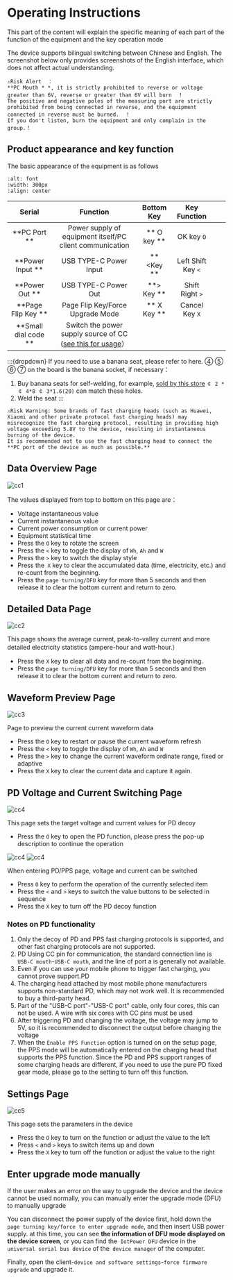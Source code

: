 # Operating Instructions

This part of the content will explain the specific meaning of each part of the function of the equipment and the key operation mode

The device supports bilingual switching between Chinese and English. The screenshot below only provides screenshots of the English interface, which does not affect actual understanding.

```{warning}
⚠Risk Alert  ：
**PC Mouth * *, it is strictly prohibited to reverse or voltage greater than 6V, reverse or greater than 6V will burn  ！
The positive and negative poles of the measuring port are strictly prohibited from being connected in reverse, and the equipment connected in reverse must be burned.  ！
If you don't listen, burn the equipment and only complain in the group.！
```

## Product appearance and key function

The basic appearance of the equipment is as follows

```{image} img/font.png
:alt: font
:width: 300px
:align: center
```

|     Serial | Function | Bottom Key | Key Function  |     |     |
| :----------: | :--------------------------------------------------------------------------------: | :------: | :--------: | --- | --- |
|   **PC Port **| Power supply of equipment itself/PC client communication |** O key **| OK key `O` |     |     |
| **Power Input **| USB TYPE-C Power Input |** <Key **| Left Shift Key `<` |     |     |
| **Power Out **| USB TYPE-C Power Out |**> Key **| Shift Right `>` |     |     |
|  **Page Flip Key **| Page Flip Key/Force Upgrade Mode |** X Key **| Cancel Key `X` |     |     |
|  **Small dial code **| Switch the power supply source of CC ([see this for usage](https://wiki.luatos.org/iotpower/cc/parts.html#id3)） |          |            |     |     |

:::{dropdown} If you need to use a banana seat, please refer to here.
④ ⑤ ⑥ ⑦ on the board is the banana socket, if necessary：

1. Buy banana seats for self-welding, for example, [sold by this store](https://item.taobao.com/item.htm?id=680807959486) `￠ 2 * ￠ 4*8 ￠ 3*1.6(20)` can match these holes.
2. Weld the seat
   :::

```{warning}
⚠Risk Warning: Some brands of fast charging heads (such as Huawei, Xiaomi and other private protocol fast charging heads) may misrecognize the fast charging protocol, resulting in providing high voltage exceeding 5.8V to the device, resulting in instantaneous burning of the device.
It is recommended not to use the fast charging head to connect the **PC port of the device as much as possible.**
```

## Data Overview Page

![cc1](img/cc1.png)

The values displayed from top to bottom on this page are：

- Voltage instantaneous value
- Current instantaneous value
- Current power consumption or current power
- Equipment statistical time
- Press the `O` key to rotate the screen
- Press the `<` key to toggle the display of `Wh`, `Ah` and `W`
- Press the `>` key to switch the display style
- Press the` X` key to clear the accumulated data (time, electricity, etc.) and re-count from the beginning.
- Press the `page turning/DFU` key for more than 5 seconds and then release it to clear the bottom current and return to zero.

## Detailed Data Page

![cc2](img/cc2.png)

This page shows the average current, peak-to-valley current and more detailed electricity statistics (ampere-hour and watt-hour.）

- Press the `X` key to clear all data and re-count from the beginning.
- Press the `page turning/DFU` key for more than 5 seconds and then release it to clear the bottom current and return to zero.

## Waveform Preview Page

![cc3](img/cc3new.png)

Page to preview the current current waveform data

- Press the `O` key to restart or pause the current waveform refresh
- Press the `<` key to toggle the display of `Wh`, `Ah` and `W`
- Press the `>` key to change the current waveform ordinate range, fixed or adaptive
- Press the `X` key to clear the current data and capture it again.

## PD Voltage and Current Switching Page

![cc4](img/cc40.png)

This page sets the target voltage and current values for PD decoy

- Press the `O` key to open the PD function, please press the pop-up description to continue the operation

![cc4](img/cc41.png)
![cc4](img/cc42.png)

When entering PD/PPS page, voltage and current can be switched

- Press `O` key to perform the operation of the currently selected item
- Press the `<` and `>` keys to switch the value buttons to be selected in sequence
- Press the `X` key to turn off the PD decoy function

### Notes on PD functionality

1. Only the decoy of PD and PPS fast charging protocols is supported, and other fast charging protocols are not supported.
2. PD Using CC pin for communication, the standard connection line is` USB-C mouth`-`USB-C mouth`, and the line of port a is generally not available.
3. Even if you can use your mobile phone to trigger fast charging, you cannot prove support.PD
4. The charging head attached by most mobile phone manufacturers supports non-standard PD, which may not work well. It is recommended to buy a third-party head.
5. Part of the "USB-C port"-"USB-C port" cable, only four cores, this can not be used. A wire with six cores with CC pins must be used
6. After triggering PD and changing the voltage, the voltage may jump to 5V, so it is recommended to disconnect the output before changing the voltage
7. When the `Enable PPS Function` option is turned on on the setup page, the PPS mode will be automatically entered on the charging head that supports the PPS function. Since the PD and PPS support ranges of some charging heads are different, if you need to use the pure PD fixed gear mode, please go to the setting to turn off this function.

## Settings Page

![cc5](img/cc5.png)

This page sets the parameters in the device

- Press the `O` key to turn on the function or adjust the value to the left
- Press `<` and `>` keys to switch items up and down
- Press the `X` key to turn off the function or adjust the value to the right

## Enter upgrade mode manually

If the user makes an error on the way to upgrade the device and the device cannot be used normally, you can manually enter the upgrade mode (DFU) to manually upgrade

You can disconnect the power supply of the device first, hold down the` page turning key/force to enter upgrade mode`, and then insert USB power supply. at this time, you can see **the information of DFU mode displayed on the device screen**, or you can find the` IotPower DFU` device in the` universal serial bus device` of the` device manager` of the computer.

Finally, open the client-`device and software settings`-`force firmware upgrade` and upgrade it.
